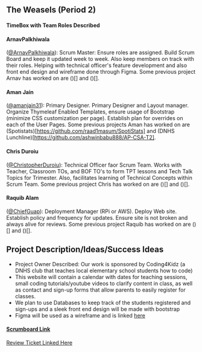 ## The Weasels (Period 2)


#### TimeBox with Team Roles Described

#### ArnavPalkhiwala 
([@ArnavPalkhiwala](https://github.com/ArnavPalkhiwala)): Scrum Master: Ensure roles are assigned. Build Scrum Board and keep it updated week to week. Also keep members on track with their roles. Helping with technical officer's feature development and also front end design and wireframe done through Figma. Some previous project Arnav has worked on are ()[] and ()[].

#### Aman Jain 
([@amanjain31](https://github.com/amanjain31)): Primary Designer. Primary Designer and Layout manager. Organize Thymeleaf Enabled Templates, ensure usage of Bootstrap (minimize CSS customization per page). Establish plan for overrides on each of the User Pages. Some previous projects Aman has worked on are (Spotistats)[https://github.com/raad1masum/SpotiStats] and (DNHS Lunchline)[https://github.com/ashwinbabu888/AP-CSA-T2].   

#### Chris Duroiu 
([@ChristopherDuroiu](https://github.com/ChristopherDuroiu)): Technical Officer faor Scrum Team. Works with Teacher, Classroom TOs, and BOF TO's to form TPT lessons and Tech Talk Topics for Trimester. Also, facilitates learning of Technical Concepts within Scrum Team. Some previous project Chris has worked on are ()[] and ()[]. 

#### Raquib Alam 
([@ChiefGuap](https://github.com/ChiefGuap)): Deployment Manager (RPi or AWS). Deploy Web site. Establish policy and frequency for updates. Ensure site is not broken and always alive for reviews. Some previous project Raquib has worked on are ()[] and ()[].


## Project Description/Ideas/Success Ideas
* Project Owner Described: Our work is sponsored by Coding4Kidz (a DNHS club that teaches local elementary school students how to code)
* This website will contain a calendar with dates for teaching sessions, small coding tutorials/youtube videos to clarify content in class, as well as contact and sign-up forms that allow parents to easily register for classes.  
* We plan to use Databases to keep track of the students registered and sign-ups and a sleek front end design will be made with bootstrap
* Figma will be used as a wireframe and is linked [here](https://www.figma.com/file/ZlMdwXET7GXIKG1iqHcoZN/AP-CSA-Tri-3-Coding4Kidz?node-id=0%3A1)

#### [Scrumboard Link](https://github.com/amanj31/AP-CSA-T3/projects/1?add_cards_query=is%3Aopen)

[Review Ticket Linked Here](https://github.com/ArnavPalkhiwala/APCSATri3/issues/5)
